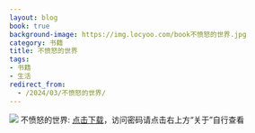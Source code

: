 ```yaml
---
layout: blog
book: true
background-image: https://img.locyoo.com/book不愤怒的世界.jpg
category: 书籍
title: 不愤怒的世界
tags:
- 书籍
- 生活
redirect_from:
  - /2024/03/不愤怒的世界/
---
```

![](https://img.locyoo.com/book不愤怒的世界.jpg)
不愤怒的世界: <a name = "ref1" href="https://089m.com/f/50983618-1314481775-d630f4?p=3619">点击下载</a>，访问密码请点击右上方“关于”自行查看